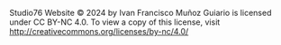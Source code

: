 Studio76 Website © 2024 by Ivan Francisco Muñoz Guiario is licensed under CC BY-NC 4.0. To view a copy of this license, visit http://creativecommons.org/licenses/by-nc/4.0/
